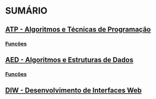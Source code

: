 # SUMÁRIO

## <a href="./ATP - Algoritmos e Técnicas de Programação">ATP - Algoritmos e Técnicas de Programação</a>

### <a href="./ATP - Algoritmos e Técnicas de Programação/Funções">Funções</a>

## <a href="./AED - Algoritmos e Estruturas de Dados">AED - Algoritmos e Estruturas de Dados</a>

### <a href="./AED - Algoritmos e Estruturas de Dados/Funções">Funções</a>

## <a href="./DIW - Desenvolvimento de Interfaces Web">DIW - Desenvolvimento de Interfaces Web</a>
